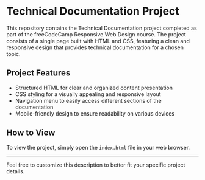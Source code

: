 
# Technical Documentation Project

This repository contains the Technical Documentation project completed as part of the freeCodeCamp Responsive Web Design course. The project consists of a single page built with HTML and CSS, featuring a clean and responsive design that provides technical documentation for a chosen topic.

## Project Features

- Structured HTML for clear and organized content presentation
- CSS styling for a visually appealing and responsive layout
- Navigation menu to easily access different sections of the documentation
- Mobile-friendly design to ensure readability on various devices

## How to View

To view the project, simply open the `index.html` file in your web browser.

---

Feel free to customize this description to better fit your specific project details.
